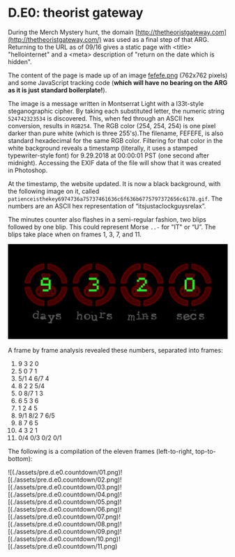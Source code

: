 # D.E0: theorist gateway

During the Merch Mystery hunt, the domain [http://thetheoristgateway.com](http://thetheoristgateway.com/) was used as a final step of that ARG. Returning to the URL as of 09/16 gives a static page with &lt;title&gt; "hellointernet" and a &lt;meta&gt; description of "return on the date which is hidden".

The content of the page is made up of an image [fefefe.png](http://thetheoristgateway.com/fefefe.png) \(762x762 pixels\) and some JavaScript tracking code \(**which will have no bearing on the ARG as it is just standard boilerplate!**\).

The image is a message written in Montserrat Light with a l33t-style steganographic cipher. By taking each substituted letter, the numeric string `524742323534` is discovered. This, when fed through an ASCII hex conversion, results in `RGB254`. The RGB color \(254, 254, 254\) is one pixel darker than pure white \(which is three 255's\).The filename, FEFEFE, is also standard hexadecimal for the same RGB color. Filtering for that color in the white background reveals a timestamp \(literally, it uses a stamped typewriter-style font\) for 9.29.2018 at 00:00:01 PST \(one second after midnight\). Accessing the EXIF data of the file will show that it was created in Photoshop.

At the timestamp, the website updated. It is now a black background, with the following image on it, called `patienceisthekey6974736a75737461636c6f636b6775797372656c6178.gif`. The numbers are an ASCII hex representation of “itsjustaclockguysrelax”.

The minutes counter also flashes in a semi-regular fashion, two blips followed by one blip. This could represent Morse `..-` for "IT" or “U”. The blips take place when on frames 1, 3, 7, and 11.

![Countdown gif](./assets/pre.d.e0.countdown.gif)

A frame by frame analysis revealed these numbers, separated into frames:

1. 9 3 2 0
2. 5 0 7 1
3. 5/1 4 6/7 4
4. 8 2 2 5/4
5. 0 8/7 1 3
6. 6 5 3 6
7. 1 2 4 5
8. 9/1 8/2 7 6/5
9. 8 7 6 5
10. 4 3 2 1
11. 0/4 0/3 0/2 0/1

The following is a compilation of the eleven frames \(left-to-right, top-to-bottom\):

![(./assets/pre.d.e0.countdown/01.png)![(./assets/pre.d.e0.countdown/02.png)![(./assets/pre.d.e0.countdown/03.png)![(./assets/pre.d.e0.countdown/04.png)![(./assets/pre.d.e0.countdown/05.png)![(./assets/pre.d.e0.countdown/06.png)![(./assets/pre.d.e0.countdown/07.png)![(./assets/pre.d.e0.countdown/08.png)![(./assets/pre.d.e0.countdown/09.png)![(./assets/pre.d.e0.countdown/10.png)![(./assets/pre.d.e0.countdown/11.png)
